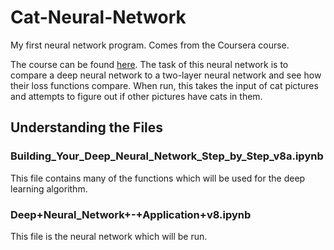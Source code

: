 # Cat-Neural-Network
My first neural network program. Comes from the Coursera course.

The course can be found <a href="https://www.coursera.org/learn/neural-networks-deep-learning/home/welcome">here</a>.
The task of this neural network is to compare a deep neural network to a two-layer neural network and see how their loss functions compare.
When run, this takes the input of cat pictures and attempts to figure out if other pictures have cats in them.

<h2>Understanding the Files</h2>

<h3>Building_Your_Deep_Neural_Network_Step_by_Step_v8a.ipynb</h3>
This file contains many of the functions which will be used for the deep learning algorithm.

<h3>Deep+Neural_Network+-+Application+v8.ipynb</h3>
This file is the neural network which will be run.
